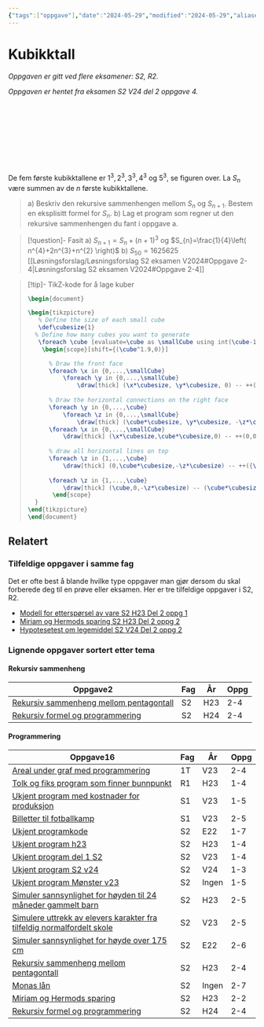 ```yaml
---
{"tags":["oppgave"],"date":"2024-05-29","modified":"2024-05-29","aliases":null,"dg-publish":true,"temaer":["rekursiv sammenheng","figurtall","programmering"],"fag":["s2","r2"],"eksamen":"v24","del":2,"oppgave":"4","title":"Kubikktall","source":null,"todo":null,"permalink":"/kubikktall/","dgPassFrontmatter":true}
---
```



# Kubikktall

<p><span><em>Oppgaven er gitt ved flere eksamener: S2, R2.</em></span></p><p><span><em>Oppgaven er hentet fra eksamen S2 V24 del 2 oppgave 4.</em></span></p>

<?xml version="1.0" encoding="UTF-8"?>
<svg xmlns="http://www.w3.org/2000/svg" xmlns:xlink="http://www.w3.org/1999/xlink" width="772.01" height="197.095" viewBox="0 0 772.01 197.095">
<defs>
<clipPath id="clip-0">
<path clip-rule="nonzero" d="M 0 167 L 30 167 L 30 197.09375 L 0 197.09375 Z M 0 167 "/>
</clipPath>
<clipPath id="clip-1">
<path clip-rule="nonzero" d="M 17 174 L 51 174 L 51 197.09375 L 17 197.09375 Z M 17 174 "/>
</clipPath>
<clipPath id="clip-2">
<path clip-rule="nonzero" d="M 77 167 L 107 167 L 107 197.09375 L 77 197.09375 Z M 77 167 "/>
</clipPath>
<clipPath id="clip-3">
<path clip-rule="nonzero" d="M 105 167 L 135 167 L 135 197.09375 L 105 197.09375 Z M 105 167 "/>
</clipPath>
<clipPath id="clip-4">
<path clip-rule="nonzero" d="M 123 174 L 157 174 L 157 197.09375 L 123 197.09375 Z M 123 174 "/>
</clipPath>
<clipPath id="clip-5">
<path clip-rule="nonzero" d="M 134 163 L 168 163 L 168 197.09375 L 134 197.09375 Z M 134 163 "/>
</clipPath>
<clipPath id="clip-6">
<path clip-rule="nonzero" d="M 200 167 L 230 167 L 230 197.09375 L 200 197.09375 Z M 200 167 "/>
</clipPath>
<clipPath id="clip-7">
<path clip-rule="nonzero" d="M 228 167 L 258 167 L 258 197.09375 L 228 197.09375 Z M 228 167 "/>
</clipPath>
<clipPath id="clip-8">
<path clip-rule="nonzero" d="M 256 167 L 287 167 L 287 197.09375 L 256 197.09375 Z M 256 167 "/>
</clipPath>
<clipPath id="clip-9">
<path clip-rule="nonzero" d="M 274 174 L 308 174 L 308 197.09375 L 274 197.09375 Z M 274 174 "/>
</clipPath>
<clipPath id="clip-10">
<path clip-rule="nonzero" d="M 285 163 L 319 163 L 319 197.09375 L 285 197.09375 Z M 285 163 "/>
</clipPath>
<clipPath id="clip-11">
<path clip-rule="nonzero" d="M 366 167 L 396 167 L 396 197.09375 L 366 197.09375 Z M 366 167 "/>
</clipPath>
<clipPath id="clip-12">
<path clip-rule="nonzero" d="M 394 167 L 424 167 L 424 197.09375 L 394 197.09375 Z M 394 167 "/>
</clipPath>
<clipPath id="clip-13">
<path clip-rule="nonzero" d="M 423 167 L 453 167 L 453 197.09375 L 423 197.09375 Z M 423 167 "/>
</clipPath>
<clipPath id="clip-14">
<path clip-rule="nonzero" d="M 451 167 L 481 167 L 481 197.09375 L 451 197.09375 Z M 451 167 "/>
</clipPath>
<clipPath id="clip-15">
<path clip-rule="nonzero" d="M 468 174 L 503 174 L 503 197.09375 L 468 197.09375 Z M 468 174 "/>
</clipPath>
<clipPath id="clip-16">
<path clip-rule="nonzero" d="M 479 163 L 514 163 L 514 197.09375 L 479 197.09375 Z M 479 163 "/>
</clipPath>
<clipPath id="clip-17">
<path clip-rule="nonzero" d="M 574 167 L 605 167 L 605 197.09375 L 574 197.09375 Z M 574 167 "/>
</clipPath>
<clipPath id="clip-18">
<path clip-rule="nonzero" d="M 603 167 L 633 167 L 633 197.09375 L 603 197.09375 Z M 603 167 "/>
</clipPath>
<clipPath id="clip-19">
<path clip-rule="nonzero" d="M 631 167 L 661 167 L 661 197.09375 L 631 197.09375 Z M 631 167 "/>
</clipPath>
<clipPath id="clip-20">
<path clip-rule="nonzero" d="M 659 167 L 690 167 L 690 197.09375 L 659 197.09375 Z M 659 167 "/>
</clipPath>
<clipPath id="clip-21">
<path clip-rule="nonzero" d="M 688 167 L 718 167 L 718 197.09375 L 688 197.09375 Z M 688 167 "/>
</clipPath>
<clipPath id="clip-22">
<path clip-rule="nonzero" d="M 705 174 L 740 174 L 740 197.09375 L 705 197.09375 Z M 705 174 "/>
</clipPath>
<clipPath id="clip-23">
<path clip-rule="nonzero" d="M 716 163 L 751 163 L 751 197.09375 L 716 197.09375 Z M 716 163 "/>
</clipPath>
<clipPath id="clip-24">
<path clip-rule="nonzero" d="M 749 130 L 772.011719 130 L 772.011719 165 L 749 165 Z M 749 130 "/>
</clipPath>
<clipPath id="clip-25">
<path clip-rule="nonzero" d="M 749 102 L 772.011719 102 L 772.011719 136 L 749 136 Z M 749 102 "/>
</clipPath>
<clipPath id="clip-26">
<path clip-rule="nonzero" d="M 749 74 L 772.011719 74 L 772.011719 108 L 749 108 Z M 749 74 "/>
</clipPath>
<clipPath id="clip-27">
<path clip-rule="nonzero" d="M 749 45 L 772.011719 45 L 772.011719 80 L 749 80 Z M 749 45 "/>
</clipPath>
<clipPath id="clip-28">
<path clip-rule="nonzero" d="M 749 17 L 772.011719 17 L 772.011719 51 L 749 51 Z M 749 17 "/>
</clipPath>
<clipPath id="clip-29">
<path clip-rule="nonzero" d="M 749 0 L 772.011719 0 L 772.011719 23 L 749 23 Z M 749 0 "/>
</clipPath>
<clipPath id="clip-30">
<path clip-rule="nonzero" d="M 629 0 L 772.011719 0 L 772.011719 1 L 629 1 Z M 629 0 "/>
</clipPath>
<clipPath id="clip-31">
<path clip-rule="nonzero" d="M 771 0 L 772.011719 0 L 772.011719 143 L 771 143 Z M 771 0 "/>
</clipPath>
</defs>
<g clip-path="url(#clip-0)">
<path fill="none" stroke-width="0.79701" stroke-linecap="butt" stroke-linejoin="miter" stroke="rgb(100%, 100%, 100%)" stroke-opacity="1" stroke-miterlimit="10" d="M 28.346437 0.0006875 L 56.694094 0.0006875 L 56.694094 28.348344 L 28.346437 28.348344 Z M 28.346437 0.0006875 " transform="matrix(1, 0, 0, -1, -27.948, 196.696)"/>
</g>
<g clip-path="url(#clip-1)">
<path fill="none" stroke-width="0.79701" stroke-linecap="butt" stroke-linejoin="miter" stroke="rgb(100%, 100%, 100%)" stroke-opacity="1" stroke-miterlimit="10" d="M 56.694094 0.0006875 L 67.608156 10.91475 " transform="matrix(1, 0, 0, -1, -27.948, 196.696)"/>
</g>
<path fill="none" stroke-width="0.79701" stroke-linecap="butt" stroke-linejoin="miter" stroke="rgb(100%, 100%, 100%)" stroke-opacity="1" stroke-miterlimit="10" d="M 56.694094 28.348344 L 67.608156 39.2585 " transform="matrix(1, 0, 0, -1, -27.948, 196.696)"/>
<path fill="none" stroke-width="0.79701" stroke-linecap="butt" stroke-linejoin="miter" stroke="rgb(100%, 100%, 100%)" stroke-opacity="1" stroke-miterlimit="10" d="M 28.346437 28.348344 L 39.2605 39.2585 " transform="matrix(1, 0, 0, -1, -27.948, 196.696)"/>
<path fill="none" stroke-width="0.79701" stroke-linecap="butt" stroke-linejoin="miter" stroke="rgb(100%, 100%, 100%)" stroke-opacity="1" stroke-miterlimit="10" d="M 39.2605 39.2585 L 67.608156 39.2585 " transform="matrix(1, 0, 0, -1, -27.948, 196.696)"/>
<path fill="none" stroke-width="0.79701" stroke-linecap="butt" stroke-linejoin="miter" stroke="rgb(100%, 100%, 100%)" stroke-opacity="1" stroke-miterlimit="10" d="M 67.608156 10.91475 L 67.608156 39.2585 " transform="matrix(1, 0, 0, -1, -27.948, 196.696)"/>
<g clip-path="url(#clip-2)">
<path fill="none" stroke-width="0.79701" stroke-linecap="butt" stroke-linejoin="miter" stroke="rgb(100%, 100%, 100%)" stroke-opacity="1" stroke-miterlimit="10" d="M 105.768312 0.0006875 L 134.115969 0.0006875 L 134.115969 28.348344 L 105.768312 28.348344 Z M 105.768312 0.0006875 " transform="matrix(1, 0, 0, -1, -27.948, 196.696)"/>
</g>
<path fill="none" stroke-width="0.79701" stroke-linecap="butt" stroke-linejoin="miter" stroke="rgb(100%, 100%, 100%)" stroke-opacity="1" stroke-miterlimit="10" d="M 105.768312 28.348344 L 134.115969 28.348344 L 134.115969 56.692094 L 105.768312 56.692094 Z M 105.768312 28.348344 " transform="matrix(1, 0, 0, -1, -27.948, 196.696)"/>
<g clip-path="url(#clip-3)">
<path fill="none" stroke-width="0.79701" stroke-linecap="butt" stroke-linejoin="miter" stroke="rgb(100%, 100%, 100%)" stroke-opacity="1" stroke-miterlimit="10" d="M 134.115969 0.0006875 L 162.463625 0.0006875 L 162.463625 28.348344 L 134.115969 28.348344 Z M 134.115969 0.0006875 " transform="matrix(1, 0, 0, -1, -27.948, 196.696)"/>
</g>
<path fill="none" stroke-width="0.79701" stroke-linecap="butt" stroke-linejoin="miter" stroke="rgb(100%, 100%, 100%)" stroke-opacity="1" stroke-miterlimit="10" d="M 134.115969 28.348344 L 162.463625 28.348344 L 162.463625 56.692094 L 134.115969 56.692094 Z M 134.115969 28.348344 " transform="matrix(1, 0, 0, -1, -27.948, 196.696)"/>
<g clip-path="url(#clip-4)">
<path fill="none" stroke-width="0.79701" stroke-linecap="butt" stroke-linejoin="miter" stroke="rgb(100%, 100%, 100%)" stroke-opacity="1" stroke-miterlimit="10" d="M 162.463625 0.0006875 L 173.377688 10.91475 " transform="matrix(1, 0, 0, -1, -27.948, 196.696)"/>
</g>
<g clip-path="url(#clip-5)">
<path fill="none" stroke-width="0.79701" stroke-linecap="butt" stroke-linejoin="miter" stroke="rgb(100%, 100%, 100%)" stroke-opacity="1" stroke-miterlimit="10" d="M 173.377688 10.91475 L 184.287844 21.824906 " transform="matrix(1, 0, 0, -1, -27.948, 196.696)"/>
</g>
<path fill="none" stroke-width="0.79701" stroke-linecap="butt" stroke-linejoin="miter" stroke="rgb(100%, 100%, 100%)" stroke-opacity="1" stroke-miterlimit="10" d="M 162.463625 28.348344 L 173.377688 39.2585 " transform="matrix(1, 0, 0, -1, -27.948, 196.696)"/>
<path fill="none" stroke-width="0.79701" stroke-linecap="butt" stroke-linejoin="miter" stroke="rgb(100%, 100%, 100%)" stroke-opacity="1" stroke-miterlimit="10" d="M 173.377688 39.2585 L 184.287844 50.172562 " transform="matrix(1, 0, 0, -1, -27.948, 196.696)"/>
<path fill="none" stroke-width="0.79701" stroke-linecap="butt" stroke-linejoin="miter" stroke="rgb(100%, 100%, 100%)" stroke-opacity="1" stroke-miterlimit="10" d="M 162.463625 56.692094 L 173.377688 67.606156 " transform="matrix(1, 0, 0, -1, -27.948, 196.696)"/>
<path fill="none" stroke-width="0.79701" stroke-linecap="butt" stroke-linejoin="miter" stroke="rgb(100%, 100%, 100%)" stroke-opacity="1" stroke-miterlimit="10" d="M 173.377688 67.606156 L 184.287844 78.520219 " transform="matrix(1, 0, 0, -1, -27.948, 196.696)"/>
<path fill="none" stroke-width="0.79701" stroke-linecap="butt" stroke-linejoin="miter" stroke="rgb(100%, 100%, 100%)" stroke-opacity="1" stroke-miterlimit="10" d="M 105.768312 56.692094 L 127.596437 78.520219 " transform="matrix(1, 0, 0, -1, -27.948, 196.696)"/>
<path fill="none" stroke-width="0.79701" stroke-linecap="butt" stroke-linejoin="miter" stroke="rgb(100%, 100%, 100%)" stroke-opacity="1" stroke-miterlimit="10" d="M 134.115969 56.692094 L 155.944094 78.520219 " transform="matrix(1, 0, 0, -1, -27.948, 196.696)"/>
<path fill="none" stroke-width="0.79701" stroke-linecap="butt" stroke-linejoin="miter" stroke="rgb(100%, 100%, 100%)" stroke-opacity="1" stroke-miterlimit="10" d="M 116.682375 67.606156 L 173.377688 67.606156 " transform="matrix(1, 0, 0, -1, -27.948, 196.696)"/>
<path fill="none" stroke-width="0.79701" stroke-linecap="butt" stroke-linejoin="miter" stroke="rgb(100%, 100%, 100%)" stroke-opacity="1" stroke-miterlimit="10" d="M 127.596437 78.520219 L 184.287844 78.520219 " transform="matrix(1, 0, 0, -1, -27.948, 196.696)"/>
<path fill="none" stroke-width="0.79701" stroke-linecap="butt" stroke-linejoin="miter" stroke="rgb(100%, 100%, 100%)" stroke-opacity="1" stroke-miterlimit="10" d="M 173.377688 10.91475 L 173.377688 67.606156 " transform="matrix(1, 0, 0, -1, -27.948, 196.696)"/>
<path fill="none" stroke-width="0.79701" stroke-linecap="butt" stroke-linejoin="miter" stroke="rgb(100%, 100%, 100%)" stroke-opacity="1" stroke-miterlimit="10" d="M 184.287844 21.824906 L 184.287844 78.520219 " transform="matrix(1, 0, 0, -1, -27.948, 196.696)"/>
<g clip-path="url(#clip-6)">
<path fill="none" stroke-width="0.79701" stroke-linecap="butt" stroke-linejoin="miter" stroke="rgb(100%, 100%, 100%)" stroke-opacity="1" stroke-miterlimit="10" d="M 228.553469 0.0006875 L 256.901125 0.0006875 L 256.901125 28.348344 L 228.553469 28.348344 Z M 228.553469 0.0006875 " transform="matrix(1, 0, 0, -1, -27.948, 196.696)"/>
</g>
<path fill="none" stroke-width="0.79701" stroke-linecap="butt" stroke-linejoin="miter" stroke="rgb(100%, 100%, 100%)" stroke-opacity="1" stroke-miterlimit="10" d="M 228.553469 28.348344 L 256.901125 28.348344 L 256.901125 56.692094 L 228.553469 56.692094 Z M 228.553469 28.348344 " transform="matrix(1, 0, 0, -1, -27.948, 196.696)"/>
<path fill="none" stroke-width="0.79701" stroke-linecap="butt" stroke-linejoin="miter" stroke="rgb(100%, 100%, 100%)" stroke-opacity="1" stroke-miterlimit="10" d="M 228.553469 56.692094 L 256.901125 56.692094 L 256.901125 85.03975 L 228.553469 85.03975 Z M 228.553469 56.692094 " transform="matrix(1, 0, 0, -1, -27.948, 196.696)"/>
<g clip-path="url(#clip-7)">
<path fill="none" stroke-width="0.79701" stroke-linecap="butt" stroke-linejoin="miter" stroke="rgb(100%, 100%, 100%)" stroke-opacity="1" stroke-miterlimit="10" d="M 256.901125 0.0006875 L 285.248781 0.0006875 L 285.248781 28.348344 L 256.901125 28.348344 Z M 256.901125 0.0006875 " transform="matrix(1, 0, 0, -1, -27.948, 196.696)"/>
</g>
<path fill="none" stroke-width="0.79701" stroke-linecap="butt" stroke-linejoin="miter" stroke="rgb(100%, 100%, 100%)" stroke-opacity="1" stroke-miterlimit="10" d="M 256.901125 28.348344 L 285.248781 28.348344 L 285.248781 56.692094 L 256.901125 56.692094 Z M 256.901125 28.348344 " transform="matrix(1, 0, 0, -1, -27.948, 196.696)"/>
<path fill="none" stroke-width="0.79701" stroke-linecap="butt" stroke-linejoin="miter" stroke="rgb(100%, 100%, 100%)" stroke-opacity="1" stroke-miterlimit="10" d="M 256.901125 56.692094 L 285.248781 56.692094 L 285.248781 85.03975 L 256.901125 85.03975 Z M 256.901125 56.692094 " transform="matrix(1, 0, 0, -1, -27.948, 196.696)"/>
<g clip-path="url(#clip-8)">
<path fill="none" stroke-width="0.79701" stroke-linecap="butt" stroke-linejoin="miter" stroke="rgb(100%, 100%, 100%)" stroke-opacity="1" stroke-miterlimit="10" d="M 285.248781 0.0006875 L 313.596437 0.0006875 L 313.596437 28.348344 L 285.248781 28.348344 Z M 285.248781 0.0006875 " transform="matrix(1, 0, 0, -1, -27.948, 196.696)"/>
</g>
<path fill="none" stroke-width="0.79701" stroke-linecap="butt" stroke-linejoin="miter" stroke="rgb(100%, 100%, 100%)" stroke-opacity="1" stroke-miterlimit="10" d="M 285.248781 28.348344 L 313.596437 28.348344 L 313.596437 56.692094 L 285.248781 56.692094 Z M 285.248781 28.348344 " transform="matrix(1, 0, 0, -1, -27.948, 196.696)"/>
<path fill="none" stroke-width="0.79701" stroke-linecap="butt" stroke-linejoin="miter" stroke="rgb(100%, 100%, 100%)" stroke-opacity="1" stroke-miterlimit="10" d="M 285.248781 56.692094 L 313.596437 56.692094 L 313.596437 85.03975 L 285.248781 85.03975 Z M 285.248781 56.692094 " transform="matrix(1, 0, 0, -1, -27.948, 196.696)"/>
<g clip-path="url(#clip-9)">
<path fill="none" stroke-width="0.79701" stroke-linecap="butt" stroke-linejoin="miter" stroke="rgb(100%, 100%, 100%)" stroke-opacity="1" stroke-miterlimit="10" d="M 313.596437 0.0006875 L 324.506594 10.91475 " transform="matrix(1, 0, 0, -1, -27.948, 196.696)"/>
</g>
<g clip-path="url(#clip-10)">
<path fill="none" stroke-width="0.79701" stroke-linecap="butt" stroke-linejoin="miter" stroke="rgb(100%, 100%, 100%)" stroke-opacity="1" stroke-miterlimit="10" d="M 324.506594 10.91475 L 335.420656 21.824906 " transform="matrix(1, 0, 0, -1, -27.948, 196.696)"/>
</g>
<path fill="none" stroke-width="0.79701" stroke-linecap="butt" stroke-linejoin="miter" stroke="rgb(100%, 100%, 100%)" stroke-opacity="1" stroke-miterlimit="10" d="M 335.420656 21.824906 L 346.334719 32.738969 " transform="matrix(1, 0, 0, -1, -27.948, 196.696)"/>
<path fill="none" stroke-width="0.79701" stroke-linecap="butt" stroke-linejoin="miter" stroke="rgb(100%, 100%, 100%)" stroke-opacity="1" stroke-miterlimit="10" d="M 313.596437 28.348344 L 324.506594 39.2585 " transform="matrix(1, 0, 0, -1, -27.948, 196.696)"/>
<path fill="none" stroke-width="0.79701" stroke-linecap="butt" stroke-linejoin="miter" stroke="rgb(100%, 100%, 100%)" stroke-opacity="1" stroke-miterlimit="10" d="M 324.506594 39.2585 L 335.420656 50.172562 " transform="matrix(1, 0, 0, -1, -27.948, 196.696)"/>
<path fill="none" stroke-width="0.79701" stroke-linecap="butt" stroke-linejoin="miter" stroke="rgb(100%, 100%, 100%)" stroke-opacity="1" stroke-miterlimit="10" d="M 335.420656 50.172562 L 346.334719 61.086625 " transform="matrix(1, 0, 0, -1, -27.948, 196.696)"/>
<path fill="none" stroke-width="0.79701" stroke-linecap="butt" stroke-linejoin="miter" stroke="rgb(100%, 100%, 100%)" stroke-opacity="1" stroke-miterlimit="10" d="M 313.596437 56.692094 L 324.506594 67.606156 " transform="matrix(1, 0, 0, -1, -27.948, 196.696)"/>
<path fill="none" stroke-width="0.79701" stroke-linecap="butt" stroke-linejoin="miter" stroke="rgb(100%, 100%, 100%)" stroke-opacity="1" stroke-miterlimit="10" d="M 324.506594 67.606156 L 335.420656 78.520219 " transform="matrix(1, 0, 0, -1, -27.948, 196.696)"/>
<path fill="none" stroke-width="0.79701" stroke-linecap="butt" stroke-linejoin="miter" stroke="rgb(100%, 100%, 100%)" stroke-opacity="1" stroke-miterlimit="10" d="M 335.420656 78.520219 L 346.334719 89.434281 " transform="matrix(1, 0, 0, -1, -27.948, 196.696)"/>
<path fill="none" stroke-width="0.79701" stroke-linecap="butt" stroke-linejoin="miter" stroke="rgb(100%, 100%, 100%)" stroke-opacity="1" stroke-miterlimit="10" d="M 313.596437 85.03975 L 324.506594 95.953812 " transform="matrix(1, 0, 0, -1, -27.948, 196.696)"/>
<path fill="none" stroke-width="0.79701" stroke-linecap="butt" stroke-linejoin="miter" stroke="rgb(100%, 100%, 100%)" stroke-opacity="1" stroke-miterlimit="10" d="M 324.506594 95.953812 L 335.420656 106.867875 " transform="matrix(1, 0, 0, -1, -27.948, 196.696)"/>
<path fill="none" stroke-width="0.79701" stroke-linecap="butt" stroke-linejoin="miter" stroke="rgb(100%, 100%, 100%)" stroke-opacity="1" stroke-miterlimit="10" d="M 335.420656 106.867875 L 346.334719 117.781937 " transform="matrix(1, 0, 0, -1, -27.948, 196.696)"/>
<path fill="none" stroke-width="0.79701" stroke-linecap="butt" stroke-linejoin="miter" stroke="rgb(100%, 100%, 100%)" stroke-opacity="1" stroke-miterlimit="10" d="M 228.553469 85.03975 L 261.295656 117.781937 " transform="matrix(1, 0, 0, -1, -27.948, 196.696)"/>
<path fill="none" stroke-width="0.79701" stroke-linecap="butt" stroke-linejoin="miter" stroke="rgb(100%, 100%, 100%)" stroke-opacity="1" stroke-miterlimit="10" d="M 256.901125 85.03975 L 289.639406 117.781937 " transform="matrix(1, 0, 0, -1, -27.948, 196.696)"/>
<path fill="none" stroke-width="0.79701" stroke-linecap="butt" stroke-linejoin="miter" stroke="rgb(100%, 100%, 100%)" stroke-opacity="1" stroke-miterlimit="10" d="M 285.248781 85.03975 L 317.987062 117.781937 " transform="matrix(1, 0, 0, -1, -27.948, 196.696)"/>
<path fill="none" stroke-width="0.79701" stroke-linecap="butt" stroke-linejoin="miter" stroke="rgb(100%, 100%, 100%)" stroke-opacity="1" stroke-miterlimit="10" d="M 239.467531 95.953812 L 324.506594 95.953812 " transform="matrix(1, 0, 0, -1, -27.948, 196.696)"/>
<path fill="none" stroke-width="0.79701" stroke-linecap="butt" stroke-linejoin="miter" stroke="rgb(100%, 100%, 100%)" stroke-opacity="1" stroke-miterlimit="10" d="M 250.381594 106.867875 L 335.420656 106.867875 " transform="matrix(1, 0, 0, -1, -27.948, 196.696)"/>
<path fill="none" stroke-width="0.79701" stroke-linecap="butt" stroke-linejoin="miter" stroke="rgb(100%, 100%, 100%)" stroke-opacity="1" stroke-miterlimit="10" d="M 261.295656 117.781937 L 346.334719 117.781937 " transform="matrix(1, 0, 0, -1, -27.948, 196.696)"/>
<path fill="none" stroke-width="0.79701" stroke-linecap="butt" stroke-linejoin="miter" stroke="rgb(100%, 100%, 100%)" stroke-opacity="1" stroke-miterlimit="10" d="M 324.506594 10.91475 L 324.506594 95.953812 " transform="matrix(1, 0, 0, -1, -27.948, 196.696)"/>
<path fill="none" stroke-width="0.79701" stroke-linecap="butt" stroke-linejoin="miter" stroke="rgb(100%, 100%, 100%)" stroke-opacity="1" stroke-miterlimit="10" d="M 335.420656 21.824906 L 335.420656 106.867875 " transform="matrix(1, 0, 0, -1, -27.948, 196.696)"/>
<path fill="none" stroke-width="0.79701" stroke-linecap="butt" stroke-linejoin="miter" stroke="rgb(100%, 100%, 100%)" stroke-opacity="1" stroke-miterlimit="10" d="M 346.334719 32.738969 L 346.334719 117.781937 " transform="matrix(1, 0, 0, -1, -27.948, 196.696)"/>
<g clip-path="url(#clip-11)">
<path fill="none" stroke-width="0.79701" stroke-linecap="butt" stroke-linejoin="miter" stroke="rgb(100%, 100%, 100%)" stroke-opacity="1" stroke-miterlimit="10" d="M 394.819094 0.0006875 L 423.16675 0.0006875 L 423.16675 28.348344 L 394.819094 28.348344 Z M 394.819094 0.0006875 " transform="matrix(1, 0, 0, -1, -27.948, 196.696)"/>
</g>
<path fill="none" stroke-width="0.79701" stroke-linecap="butt" stroke-linejoin="miter" stroke="rgb(100%, 100%, 100%)" stroke-opacity="1" stroke-miterlimit="10" d="M 394.819094 28.348344 L 423.16675 28.348344 L 423.16675 56.692094 L 394.819094 56.692094 Z M 394.819094 28.348344 " transform="matrix(1, 0, 0, -1, -27.948, 196.696)"/>
<path fill="none" stroke-width="0.79701" stroke-linecap="butt" stroke-linejoin="miter" stroke="rgb(100%, 100%, 100%)" stroke-opacity="1" stroke-miterlimit="10" d="M 394.819094 56.692094 L 423.16675 56.692094 L 423.16675 85.03975 L 394.819094 85.03975 Z M 394.819094 56.692094 " transform="matrix(1, 0, 0, -1, -27.948, 196.696)"/>
<path fill="none" stroke-width="0.79701" stroke-linecap="butt" stroke-linejoin="miter" stroke="rgb(100%, 100%, 100%)" stroke-opacity="1" stroke-miterlimit="10" d="M 394.819094 85.03975 L 423.16675 85.03975 L 423.16675 113.387406 L 394.819094 113.387406 Z M 394.819094 85.03975 " transform="matrix(1, 0, 0, -1, -27.948, 196.696)"/>
<g clip-path="url(#clip-12)">
<path fill="none" stroke-width="0.79701" stroke-linecap="butt" stroke-linejoin="miter" stroke="rgb(100%, 100%, 100%)" stroke-opacity="1" stroke-miterlimit="10" d="M 423.16675 0.0006875 L 451.514406 0.0006875 L 451.514406 28.348344 L 423.16675 28.348344 Z M 423.16675 0.0006875 " transform="matrix(1, 0, 0, -1, -27.948, 196.696)"/>
</g>
<path fill="none" stroke-width="0.79701" stroke-linecap="butt" stroke-linejoin="miter" stroke="rgb(100%, 100%, 100%)" stroke-opacity="1" stroke-miterlimit="10" d="M 423.16675 28.348344 L 451.514406 28.348344 L 451.514406 56.692094 L 423.16675 56.692094 Z M 423.16675 28.348344 " transform="matrix(1, 0, 0, -1, -27.948, 196.696)"/>
<path fill="none" stroke-width="0.79701" stroke-linecap="butt" stroke-linejoin="miter" stroke="rgb(100%, 100%, 100%)" stroke-opacity="1" stroke-miterlimit="10" d="M 423.16675 56.692094 L 451.514406 56.692094 L 451.514406 85.03975 L 423.16675 85.03975 Z M 423.16675 56.692094 " transform="matrix(1, 0, 0, -1, -27.948, 196.696)"/>
<path fill="none" stroke-width="0.79701" stroke-linecap="butt" stroke-linejoin="miter" stroke="rgb(100%, 100%, 100%)" stroke-opacity="1" stroke-miterlimit="10" d="M 423.16675 85.03975 L 451.514406 85.03975 L 451.514406 113.387406 L 423.16675 113.387406 Z M 423.16675 85.03975 " transform="matrix(1, 0, 0, -1, -27.948, 196.696)"/>
<g clip-path="url(#clip-13)">
<path fill="none" stroke-width="0.79701" stroke-linecap="butt" stroke-linejoin="miter" stroke="rgb(100%, 100%, 100%)" stroke-opacity="1" stroke-miterlimit="10" d="M 451.514406 0.0006875 L 479.858156 0.0006875 L 479.858156 28.348344 L 451.514406 28.348344 Z M 451.514406 0.0006875 " transform="matrix(1, 0, 0, -1, -27.948, 196.696)"/>
</g>
<path fill="none" stroke-width="0.79701" stroke-linecap="butt" stroke-linejoin="miter" stroke="rgb(100%, 100%, 100%)" stroke-opacity="1" stroke-miterlimit="10" d="M 451.514406 28.348344 L 479.858156 28.348344 L 479.858156 56.692094 L 451.514406 56.692094 Z M 451.514406 28.348344 " transform="matrix(1, 0, 0, -1, -27.948, 196.696)"/>
<path fill="none" stroke-width="0.79701" stroke-linecap="butt" stroke-linejoin="miter" stroke="rgb(100%, 100%, 100%)" stroke-opacity="1" stroke-miterlimit="10" d="M 451.514406 56.692094 L 479.858156 56.692094 L 479.858156 85.03975 L 451.514406 85.03975 Z M 451.514406 56.692094 " transform="matrix(1, 0, 0, -1, -27.948, 196.696)"/>
<path fill="none" stroke-width="0.79701" stroke-linecap="butt" stroke-linejoin="miter" stroke="rgb(100%, 100%, 100%)" stroke-opacity="1" stroke-miterlimit="10" d="M 451.514406 85.03975 L 479.858156 85.03975 L 479.858156 113.387406 L 451.514406 113.387406 Z M 451.514406 85.03975 " transform="matrix(1, 0, 0, -1, -27.948, 196.696)"/>
<g clip-path="url(#clip-14)">
<path fill="none" stroke-width="0.79701" stroke-linecap="butt" stroke-linejoin="miter" stroke="rgb(100%, 100%, 100%)" stroke-opacity="1" stroke-miterlimit="10" d="M 479.858156 0.0006875 L 508.205812 0.0006875 L 508.205812 28.348344 L 479.858156 28.348344 Z M 479.858156 0.0006875 " transform="matrix(1, 0, 0, -1, -27.948, 196.696)"/>
</g>
<path fill="none" stroke-width="0.79701" stroke-linecap="butt" stroke-linejoin="miter" stroke="rgb(100%, 100%, 100%)" stroke-opacity="1" stroke-miterlimit="10" d="M 479.858156 28.348344 L 508.205812 28.348344 L 508.205812 56.692094 L 479.858156 56.692094 Z M 479.858156 28.348344 " transform="matrix(1, 0, 0, -1, -27.948, 196.696)"/>
<path fill="none" stroke-width="0.79701" stroke-linecap="butt" stroke-linejoin="miter" stroke="rgb(100%, 100%, 100%)" stroke-opacity="1" stroke-miterlimit="10" d="M 479.858156 56.692094 L 508.205812 56.692094 L 508.205812 85.03975 L 479.858156 85.03975 Z M 479.858156 56.692094 " transform="matrix(1, 0, 0, -1, -27.948, 196.696)"/>
<path fill="none" stroke-width="0.79701" stroke-linecap="butt" stroke-linejoin="miter" stroke="rgb(100%, 100%, 100%)" stroke-opacity="1" stroke-miterlimit="10" d="M 479.858156 85.03975 L 508.205812 85.03975 L 508.205812 113.387406 L 479.858156 113.387406 Z M 479.858156 85.03975 " transform="matrix(1, 0, 0, -1, -27.948, 196.696)"/>
<g clip-path="url(#clip-15)">
<path fill="none" stroke-width="0.79701" stroke-linecap="butt" stroke-linejoin="miter" stroke="rgb(100%, 100%, 100%)" stroke-opacity="1" stroke-miterlimit="10" d="M 508.205812 0.0006875 L 519.119875 10.91475 " transform="matrix(1, 0, 0, -1, -27.948, 196.696)"/>
</g>
<g clip-path="url(#clip-16)">
<path fill="none" stroke-width="0.79701" stroke-linecap="butt" stroke-linejoin="miter" stroke="rgb(100%, 100%, 100%)" stroke-opacity="1" stroke-miterlimit="10" d="M 519.119875 10.91475 L 530.033937 21.824906 " transform="matrix(1, 0, 0, -1, -27.948, 196.696)"/>
</g>
<path fill="none" stroke-width="0.79701" stroke-linecap="butt" stroke-linejoin="miter" stroke="rgb(100%, 100%, 100%)" stroke-opacity="1" stroke-miterlimit="10" d="M 530.033937 21.824906 L 540.948 32.738969 " transform="matrix(1, 0, 0, -1, -27.948, 196.696)"/>
<path fill="none" stroke-width="0.79701" stroke-linecap="butt" stroke-linejoin="miter" stroke="rgb(100%, 100%, 100%)" stroke-opacity="1" stroke-miterlimit="10" d="M 540.948 32.738969 L 551.858156 43.653031 " transform="matrix(1, 0, 0, -1, -27.948, 196.696)"/>
<path fill="none" stroke-width="0.79701" stroke-linecap="butt" stroke-linejoin="miter" stroke="rgb(100%, 100%, 100%)" stroke-opacity="1" stroke-miterlimit="10" d="M 508.205812 28.348344 L 519.119875 39.2585 " transform="matrix(1, 0, 0, -1, -27.948, 196.696)"/>
<path fill="none" stroke-width="0.79701" stroke-linecap="butt" stroke-linejoin="miter" stroke="rgb(100%, 100%, 100%)" stroke-opacity="1" stroke-miterlimit="10" d="M 519.119875 39.2585 L 530.033937 50.172562 " transform="matrix(1, 0, 0, -1, -27.948, 196.696)"/>
<path fill="none" stroke-width="0.79701" stroke-linecap="butt" stroke-linejoin="miter" stroke="rgb(100%, 100%, 100%)" stroke-opacity="1" stroke-miterlimit="10" d="M 530.033937 50.172562 L 540.948 61.086625 " transform="matrix(1, 0, 0, -1, -27.948, 196.696)"/>
<path fill="none" stroke-width="0.79701" stroke-linecap="butt" stroke-linejoin="miter" stroke="rgb(100%, 100%, 100%)" stroke-opacity="1" stroke-miterlimit="10" d="M 540.948 61.086625 L 551.858156 72.000687 " transform="matrix(1, 0, 0, -1, -27.948, 196.696)"/>
<path fill="none" stroke-width="0.79701" stroke-linecap="butt" stroke-linejoin="miter" stroke="rgb(100%, 100%, 100%)" stroke-opacity="1" stroke-miterlimit="10" d="M 508.205812 56.692094 L 519.119875 67.606156 " transform="matrix(1, 0, 0, -1, -27.948, 196.696)"/>
<path fill="none" stroke-width="0.79701" stroke-linecap="butt" stroke-linejoin="miter" stroke="rgb(100%, 100%, 100%)" stroke-opacity="1" stroke-miterlimit="10" d="M 519.119875 67.606156 L 530.033937 78.520219 " transform="matrix(1, 0, 0, -1, -27.948, 196.696)"/>
<path fill="none" stroke-width="0.79701" stroke-linecap="butt" stroke-linejoin="miter" stroke="rgb(100%, 100%, 100%)" stroke-opacity="1" stroke-miterlimit="10" d="M 530.033937 78.520219 L 540.948 89.434281 " transform="matrix(1, 0, 0, -1, -27.948, 196.696)"/>
<path fill="none" stroke-width="0.79701" stroke-linecap="butt" stroke-linejoin="miter" stroke="rgb(100%, 100%, 100%)" stroke-opacity="1" stroke-miterlimit="10" d="M 540.948 89.434281 L 551.858156 100.348344 " transform="matrix(1, 0, 0, -1, -27.948, 196.696)"/>
<path fill="none" stroke-width="0.79701" stroke-linecap="butt" stroke-linejoin="miter" stroke="rgb(100%, 100%, 100%)" stroke-opacity="1" stroke-miterlimit="10" d="M 508.205812 85.03975 L 519.119875 95.953812 " transform="matrix(1, 0, 0, -1, -27.948, 196.696)"/>
<path fill="none" stroke-width="0.79701" stroke-linecap="butt" stroke-linejoin="miter" stroke="rgb(100%, 100%, 100%)" stroke-opacity="1" stroke-miterlimit="10" d="M 519.119875 95.953812 L 530.033937 106.867875 " transform="matrix(1, 0, 0, -1, -27.948, 196.696)"/>
<path fill="none" stroke-width="0.79701" stroke-linecap="butt" stroke-linejoin="miter" stroke="rgb(100%, 100%, 100%)" stroke-opacity="1" stroke-miterlimit="10" d="M 530.033937 106.867875 L 540.948 117.781937 " transform="matrix(1, 0, 0, -1, -27.948, 196.696)"/>
<path fill="none" stroke-width="0.79701" stroke-linecap="butt" stroke-linejoin="miter" stroke="rgb(100%, 100%, 100%)" stroke-opacity="1" stroke-miterlimit="10" d="M 540.948 117.781937 L 551.858156 128.692094 " transform="matrix(1, 0, 0, -1, -27.948, 196.696)"/>
<path fill="none" stroke-width="0.79701" stroke-linecap="butt" stroke-linejoin="miter" stroke="rgb(100%, 100%, 100%)" stroke-opacity="1" stroke-miterlimit="10" d="M 508.205812 113.387406 L 519.119875 124.301469 " transform="matrix(1, 0, 0, -1, -27.948, 196.696)"/>
<path fill="none" stroke-width="0.79701" stroke-linecap="butt" stroke-linejoin="miter" stroke="rgb(100%, 100%, 100%)" stroke-opacity="1" stroke-miterlimit="10" d="M 519.119875 124.301469 L 530.033937 135.215531 " transform="matrix(1, 0, 0, -1, -27.948, 196.696)"/>
<path fill="none" stroke-width="0.79701" stroke-linecap="butt" stroke-linejoin="miter" stroke="rgb(100%, 100%, 100%)" stroke-opacity="1" stroke-miterlimit="10" d="M 530.033937 135.215531 L 540.948 146.125687 " transform="matrix(1, 0, 0, -1, -27.948, 196.696)"/>
<path fill="none" stroke-width="0.79701" stroke-linecap="butt" stroke-linejoin="miter" stroke="rgb(100%, 100%, 100%)" stroke-opacity="1" stroke-miterlimit="10" d="M 540.948 146.125687 L 551.858156 157.03975 " transform="matrix(1, 0, 0, -1, -27.948, 196.696)"/>
<path fill="none" stroke-width="0.79701" stroke-linecap="butt" stroke-linejoin="miter" stroke="rgb(100%, 100%, 100%)" stroke-opacity="1" stroke-miterlimit="10" d="M 394.819094 113.387406 L 438.471437 157.03975 " transform="matrix(1, 0, 0, -1, -27.948, 196.696)"/>
<path fill="none" stroke-width="0.79701" stroke-linecap="butt" stroke-linejoin="miter" stroke="rgb(100%, 100%, 100%)" stroke-opacity="1" stroke-miterlimit="10" d="M 423.16675 113.387406 L 466.819094 157.03975 " transform="matrix(1, 0, 0, -1, -27.948, 196.696)"/>
<path fill="none" stroke-width="0.79701" stroke-linecap="butt" stroke-linejoin="miter" stroke="rgb(100%, 100%, 100%)" stroke-opacity="1" stroke-miterlimit="10" d="M 451.514406 113.387406 L 495.16675 157.03975 " transform="matrix(1, 0, 0, -1, -27.948, 196.696)"/>
<path fill="none" stroke-width="0.79701" stroke-linecap="butt" stroke-linejoin="miter" stroke="rgb(100%, 100%, 100%)" stroke-opacity="1" stroke-miterlimit="10" d="M 479.858156 113.387406 L 523.514406 157.03975 " transform="matrix(1, 0, 0, -1, -27.948, 196.696)"/>
<path fill="none" stroke-width="0.79701" stroke-linecap="butt" stroke-linejoin="miter" stroke="rgb(100%, 100%, 100%)" stroke-opacity="1" stroke-miterlimit="10" d="M 405.733156 124.301469 L 519.119875 124.301469 " transform="matrix(1, 0, 0, -1, -27.948, 196.696)"/>
<path fill="none" stroke-width="0.79701" stroke-linecap="butt" stroke-linejoin="miter" stroke="rgb(100%, 100%, 100%)" stroke-opacity="1" stroke-miterlimit="10" d="M 416.647219 135.215531 L 530.033937 135.215531 " transform="matrix(1, 0, 0, -1, -27.948, 196.696)"/>
<path fill="none" stroke-width="0.79701" stroke-linecap="butt" stroke-linejoin="miter" stroke="rgb(100%, 100%, 100%)" stroke-opacity="1" stroke-miterlimit="10" d="M 427.561281 146.125687 L 540.948 146.125687 " transform="matrix(1, 0, 0, -1, -27.948, 196.696)"/>
<path fill="none" stroke-width="0.79701" stroke-linecap="butt" stroke-linejoin="miter" stroke="rgb(100%, 100%, 100%)" stroke-opacity="1" stroke-miterlimit="10" d="M 438.471437 157.03975 L 551.858156 157.03975 " transform="matrix(1, 0, 0, -1, -27.948, 196.696)"/>
<path fill="none" stroke-width="0.79701" stroke-linecap="butt" stroke-linejoin="miter" stroke="rgb(100%, 100%, 100%)" stroke-opacity="1" stroke-miterlimit="10" d="M 519.119875 10.91475 L 519.119875 124.301469 " transform="matrix(1, 0, 0, -1, -27.948, 196.696)"/>
<path fill="none" stroke-width="0.79701" stroke-linecap="butt" stroke-linejoin="miter" stroke="rgb(100%, 100%, 100%)" stroke-opacity="1" stroke-miterlimit="10" d="M 530.033937 21.824906 L 530.033937 135.215531 " transform="matrix(1, 0, 0, -1, -27.948, 196.696)"/>
<path fill="none" stroke-width="0.79701" stroke-linecap="butt" stroke-linejoin="miter" stroke="rgb(100%, 100%, 100%)" stroke-opacity="1" stroke-miterlimit="10" d="M 540.948 32.738969 L 540.948 146.125687 " transform="matrix(1, 0, 0, -1, -27.948, 196.696)"/>
<path fill="none" stroke-width="0.79701" stroke-linecap="butt" stroke-linejoin="miter" stroke="rgb(100%, 100%, 100%)" stroke-opacity="1" stroke-miterlimit="10" d="M 551.858156 43.653031 L 551.858156 157.03975 " transform="matrix(1, 0, 0, -1, -27.948, 196.696)"/>
<g clip-path="url(#clip-17)">
<path fill="none" stroke-width="0.79701" stroke-linecap="butt" stroke-linejoin="miter" stroke="rgb(100%, 100%, 100%)" stroke-opacity="1" stroke-miterlimit="10" d="M 603.268312 0.0006875 L 631.615969 0.0006875 L 631.615969 28.348344 L 603.268312 28.348344 Z M 603.268312 0.0006875 " transform="matrix(1, 0, 0, -1, -27.948, 196.696)"/>
</g>
<path fill="none" stroke-width="0.79701" stroke-linecap="butt" stroke-linejoin="miter" stroke="rgb(100%, 100%, 100%)" stroke-opacity="1" stroke-miterlimit="10" d="M 603.268312 28.348344 L 631.615969 28.348344 L 631.615969 56.692094 L 603.268312 56.692094 Z M 603.268312 28.348344 " transform="matrix(1, 0, 0, -1, -27.948, 196.696)"/>
<path fill="none" stroke-width="0.79701" stroke-linecap="butt" stroke-linejoin="miter" stroke="rgb(100%, 100%, 100%)" stroke-opacity="1" stroke-miterlimit="10" d="M 603.268312 56.692094 L 631.615969 56.692094 L 631.615969 85.03975 L 603.268312 85.03975 Z M 603.268312 56.692094 " transform="matrix(1, 0, 0, -1, -27.948, 196.696)"/>
<path fill="none" stroke-width="0.79701" stroke-linecap="butt" stroke-linejoin="miter" stroke="rgb(100%, 100%, 100%)" stroke-opacity="1" stroke-miterlimit="10" d="M 603.268312 85.03975 L 631.615969 85.03975 L 631.615969 113.387406 L 603.268312 113.387406 Z M 603.268312 85.03975 " transform="matrix(1, 0, 0, -1, -27.948, 196.696)"/>
<path fill="none" stroke-width="0.79701" stroke-linecap="butt" stroke-linejoin="miter" stroke="rgb(100%, 100%, 100%)" stroke-opacity="1" stroke-miterlimit="10" d="M 603.268312 113.387406 L 631.615969 113.387406 L 631.615969 141.735062 L 603.268312 141.735062 Z M 603.268312 113.387406 " transform="matrix(1, 0, 0, -1, -27.948, 196.696)"/>
<g clip-path="url(#clip-18)">
<path fill="none" stroke-width="0.79701" stroke-linecap="butt" stroke-linejoin="miter" stroke="rgb(100%, 100%, 100%)" stroke-opacity="1" stroke-miterlimit="10" d="M 631.615969 0.0006875 L 659.963625 0.0006875 L 659.963625 28.348344 L 631.615969 28.348344 Z M 631.615969 0.0006875 " transform="matrix(1, 0, 0, -1, -27.948, 196.696)"/>
</g>
<path fill="none" stroke-width="0.79701" stroke-linecap="butt" stroke-linejoin="miter" stroke="rgb(100%, 100%, 100%)" stroke-opacity="1" stroke-miterlimit="10" d="M 631.615969 28.348344 L 659.963625 28.348344 L 659.963625 56.692094 L 631.615969 56.692094 Z M 631.615969 28.348344 " transform="matrix(1, 0, 0, -1, -27.948, 196.696)"/>
<path fill="none" stroke-width="0.79701" stroke-linecap="butt" stroke-linejoin="miter" stroke="rgb(100%, 100%, 100%)" stroke-opacity="1" stroke-miterlimit="10" d="M 631.615969 56.692094 L 659.963625 56.692094 L 659.963625 85.03975 L 631.615969 85.03975 Z M 631.615969 56.692094 " transform="matrix(1, 0, 0, -1, -27.948, 196.696)"/>
<path fill="none" stroke-width="0.79701" stroke-linecap="butt" stroke-linejoin="miter" stroke="rgb(100%, 100%, 100%)" stroke-opacity="1" stroke-miterlimit="10" d="M 631.615969 85.03975 L 659.963625 85.03975 L 659.963625 113.387406 L 631.615969 113.387406 Z M 631.615969 85.03975 " transform="matrix(1, 0, 0, -1, -27.948, 196.696)"/>
<path fill="none" stroke-width="0.79701" stroke-linecap="butt" stroke-linejoin="miter" stroke="rgb(100%, 100%, 100%)" stroke-opacity="1" stroke-miterlimit="10" d="M 631.615969 113.387406 L 659.963625 113.387406 L 659.963625 141.735062 L 631.615969 141.735062 Z M 631.615969 113.387406 " transform="matrix(1, 0, 0, -1, -27.948, 196.696)"/>
<g clip-path="url(#clip-19)">
<path fill="none" stroke-width="0.79701" stroke-linecap="butt" stroke-linejoin="miter" stroke="rgb(100%, 100%, 100%)" stroke-opacity="1" stroke-miterlimit="10" d="M 659.963625 0.0006875 L 688.311281 0.0006875 L 688.311281 28.348344 L 659.963625 28.348344 Z M 659.963625 0.0006875 " transform="matrix(1, 0, 0, -1, -27.948, 196.696)"/>
</g>
<path fill="none" stroke-width="0.79701" stroke-linecap="butt" stroke-linejoin="miter" stroke="rgb(100%, 100%, 100%)" stroke-opacity="1" stroke-miterlimit="10" d="M 659.963625 28.348344 L 688.311281 28.348344 L 688.311281 56.692094 L 659.963625 56.692094 Z M 659.963625 28.348344 " transform="matrix(1, 0, 0, -1, -27.948, 196.696)"/>
<path fill="none" stroke-width="0.79701" stroke-linecap="butt" stroke-linejoin="miter" stroke="rgb(100%, 100%, 100%)" stroke-opacity="1" stroke-miterlimit="10" d="M 659.963625 56.692094 L 688.311281 56.692094 L 688.311281 85.03975 L 659.963625 85.03975 Z M 659.963625 56.692094 " transform="matrix(1, 0, 0, -1, -27.948, 196.696)"/>
<path fill="none" stroke-width="0.79701" stroke-linecap="butt" stroke-linejoin="miter" stroke="rgb(100%, 100%, 100%)" stroke-opacity="1" stroke-miterlimit="10" d="M 659.963625 85.03975 L 688.311281 85.03975 L 688.311281 113.387406 L 659.963625 113.387406 Z M 659.963625 85.03975 " transform="matrix(1, 0, 0, -1, -27.948, 196.696)"/>
<path fill="none" stroke-width="0.79701" stroke-linecap="butt" stroke-linejoin="miter" stroke="rgb(100%, 100%, 100%)" stroke-opacity="1" stroke-miterlimit="10" d="M 659.963625 113.387406 L 688.311281 113.387406 L 688.311281 141.735062 L 659.963625 141.735062 Z M 659.963625 113.387406 " transform="matrix(1, 0, 0, -1, -27.948, 196.696)"/>
<g clip-path="url(#clip-20)">
<path fill="none" stroke-width="0.79701" stroke-linecap="butt" stroke-linejoin="miter" stroke="rgb(100%, 100%, 100%)" stroke-opacity="1" stroke-miterlimit="10" d="M 688.311281 0.0006875 L 716.655031 0.0006875 L 716.655031 28.348344 L 688.311281 28.348344 Z M 688.311281 0.0006875 " transform="matrix(1, 0, 0, -1, -27.948, 196.696)"/>
</g>
<path fill="none" stroke-width="0.79701" stroke-linecap="butt" stroke-linejoin="miter" stroke="rgb(100%, 100%, 100%)" stroke-opacity="1" stroke-miterlimit="10" d="M 688.311281 28.348344 L 716.655031 28.348344 L 716.655031 56.692094 L 688.311281 56.692094 Z M 688.311281 28.348344 " transform="matrix(1, 0, 0, -1, -27.948, 196.696)"/>
<path fill="none" stroke-width="0.79701" stroke-linecap="butt" stroke-linejoin="miter" stroke="rgb(100%, 100%, 100%)" stroke-opacity="1" stroke-miterlimit="10" d="M 688.311281 56.692094 L 716.655031 56.692094 L 716.655031 85.03975 L 688.311281 85.03975 Z M 688.311281 56.692094 " transform="matrix(1, 0, 0, -1, -27.948, 196.696)"/>
<path fill="none" stroke-width="0.79701" stroke-linecap="butt" stroke-linejoin="miter" stroke="rgb(100%, 100%, 100%)" stroke-opacity="1" stroke-miterlimit="10" d="M 688.311281 85.03975 L 716.655031 85.03975 L 716.655031 113.387406 L 688.311281 113.387406 Z M 688.311281 85.03975 " transform="matrix(1, 0, 0, -1, -27.948, 196.696)"/>
<path fill="none" stroke-width="0.79701" stroke-linecap="butt" stroke-linejoin="miter" stroke="rgb(100%, 100%, 100%)" stroke-opacity="1" stroke-miterlimit="10" d="M 688.311281 113.387406 L 716.655031 113.387406 L 716.655031 141.735062 L 688.311281 141.735062 Z M 688.311281 113.387406 " transform="matrix(1, 0, 0, -1, -27.948, 196.696)"/>
<g clip-path="url(#clip-21)">
<path fill="none" stroke-width="0.79701" stroke-linecap="butt" stroke-linejoin="miter" stroke="rgb(100%, 100%, 100%)" stroke-opacity="1" stroke-miterlimit="10" d="M 716.655031 0.0006875 L 745.002687 0.0006875 L 745.002687 28.348344 L 716.655031 28.348344 Z M 716.655031 0.0006875 " transform="matrix(1, 0, 0, -1, -27.948, 196.696)"/>
</g>
<path fill="none" stroke-width="0.79701" stroke-linecap="butt" stroke-linejoin="miter" stroke="rgb(100%, 100%, 100%)" stroke-opacity="1" stroke-miterlimit="10" d="M 716.655031 28.348344 L 745.002687 28.348344 L 745.002687 56.692094 L 716.655031 56.692094 Z M 716.655031 28.348344 " transform="matrix(1, 0, 0, -1, -27.948, 196.696)"/>
<path fill="none" stroke-width="0.79701" stroke-linecap="butt" stroke-linejoin="miter" stroke="rgb(100%, 100%, 100%)" stroke-opacity="1" stroke-miterlimit="10" d="M 716.655031 56.692094 L 745.002687 56.692094 L 745.002687 85.03975 L 716.655031 85.03975 Z M 716.655031 56.692094 " transform="matrix(1, 0, 0, -1, -27.948, 196.696)"/>
<path fill="none" stroke-width="0.79701" stroke-linecap="butt" stroke-linejoin="miter" stroke="rgb(100%, 100%, 100%)" stroke-opacity="1" stroke-miterlimit="10" d="M 716.655031 85.03975 L 745.002687 85.03975 L 745.002687 113.387406 L 716.655031 113.387406 Z M 716.655031 85.03975 " transform="matrix(1, 0, 0, -1, -27.948, 196.696)"/>
<path fill="none" stroke-width="0.79701" stroke-linecap="butt" stroke-linejoin="miter" stroke="rgb(100%, 100%, 100%)" stroke-opacity="1" stroke-miterlimit="10" d="M 716.655031 113.387406 L 745.002687 113.387406 L 745.002687 141.735062 L 716.655031 141.735062 Z M 716.655031 113.387406 " transform="matrix(1, 0, 0, -1, -27.948, 196.696)"/>
<g clip-path="url(#clip-22)">
<path fill="none" stroke-width="0.79701" stroke-linecap="butt" stroke-linejoin="miter" stroke="rgb(100%, 100%, 100%)" stroke-opacity="1" stroke-miterlimit="10" d="M 745.002687 0.0006875 L 755.91675 10.91475 " transform="matrix(1, 0, 0, -1, -27.948, 196.696)"/>
</g>
<g clip-path="url(#clip-23)">
<path fill="none" stroke-width="0.79701" stroke-linecap="butt" stroke-linejoin="miter" stroke="rgb(100%, 100%, 100%)" stroke-opacity="1" stroke-miterlimit="10" d="M 755.91675 10.91475 L 766.830812 21.824906 " transform="matrix(1, 0, 0, -1, -27.948, 196.696)"/>
</g>
<path fill="none" stroke-width="0.79701" stroke-linecap="butt" stroke-linejoin="miter" stroke="rgb(100%, 100%, 100%)" stroke-opacity="1" stroke-miterlimit="10" d="M 766.830812 21.824906 L 777.744875 32.738969 " transform="matrix(1, 0, 0, -1, -27.948, 196.696)"/>
<path fill="none" stroke-width="0.79701" stroke-linecap="butt" stroke-linejoin="miter" stroke="rgb(100%, 100%, 100%)" stroke-opacity="1" stroke-miterlimit="10" d="M 777.744875 32.738969 L 788.655031 43.653031 " transform="matrix(1, 0, 0, -1, -27.948, 196.696)"/>
<g clip-path="url(#clip-24)">
<path fill="none" stroke-width="0.79701" stroke-linecap="butt" stroke-linejoin="miter" stroke="rgb(100%, 100%, 100%)" stroke-opacity="1" stroke-miterlimit="10" d="M 788.655031 43.653031 L 799.569094 54.567094 " transform="matrix(1, 0, 0, -1, -27.948, 196.696)"/>
</g>
<path fill="none" stroke-width="0.79701" stroke-linecap="butt" stroke-linejoin="miter" stroke="rgb(100%, 100%, 100%)" stroke-opacity="1" stroke-miterlimit="10" d="M 745.002687 28.348344 L 755.91675 39.2585 " transform="matrix(1, 0, 0, -1, -27.948, 196.696)"/>
<path fill="none" stroke-width="0.79701" stroke-linecap="butt" stroke-linejoin="miter" stroke="rgb(100%, 100%, 100%)" stroke-opacity="1" stroke-miterlimit="10" d="M 755.91675 39.2585 L 766.830812 50.172562 " transform="matrix(1, 0, 0, -1, -27.948, 196.696)"/>
<path fill="none" stroke-width="0.79701" stroke-linecap="butt" stroke-linejoin="miter" stroke="rgb(100%, 100%, 100%)" stroke-opacity="1" stroke-miterlimit="10" d="M 766.830812 50.172562 L 777.744875 61.086625 " transform="matrix(1, 0, 0, -1, -27.948, 196.696)"/>
<path fill="none" stroke-width="0.79701" stroke-linecap="butt" stroke-linejoin="miter" stroke="rgb(100%, 100%, 100%)" stroke-opacity="1" stroke-miterlimit="10" d="M 777.744875 61.086625 L 788.655031 72.000687 " transform="matrix(1, 0, 0, -1, -27.948, 196.696)"/>
<g clip-path="url(#clip-25)">
<path fill="none" stroke-width="0.79701" stroke-linecap="butt" stroke-linejoin="miter" stroke="rgb(100%, 100%, 100%)" stroke-opacity="1" stroke-miterlimit="10" d="M 788.655031 72.000687 L 799.569094 82.91475 " transform="matrix(1, 0, 0, -1, -27.948, 196.696)"/>
</g>
<path fill="none" stroke-width="0.79701" stroke-linecap="butt" stroke-linejoin="miter" stroke="rgb(100%, 100%, 100%)" stroke-opacity="1" stroke-miterlimit="10" d="M 745.002687 56.692094 L 755.91675 67.606156 " transform="matrix(1, 0, 0, -1, -27.948, 196.696)"/>
<path fill="none" stroke-width="0.79701" stroke-linecap="butt" stroke-linejoin="miter" stroke="rgb(100%, 100%, 100%)" stroke-opacity="1" stroke-miterlimit="10" d="M 755.91675 67.606156 L 766.830812 78.520219 " transform="matrix(1, 0, 0, -1, -27.948, 196.696)"/>
<path fill="none" stroke-width="0.79701" stroke-linecap="butt" stroke-linejoin="miter" stroke="rgb(100%, 100%, 100%)" stroke-opacity="1" stroke-miterlimit="10" d="M 766.830812 78.520219 L 777.744875 89.434281 " transform="matrix(1, 0, 0, -1, -27.948, 196.696)"/>
<path fill="none" stroke-width="0.79701" stroke-linecap="butt" stroke-linejoin="miter" stroke="rgb(100%, 100%, 100%)" stroke-opacity="1" stroke-miterlimit="10" d="M 777.744875 89.434281 L 788.655031 100.348344 " transform="matrix(1, 0, 0, -1, -27.948, 196.696)"/>
<g clip-path="url(#clip-26)">
<path fill="none" stroke-width="0.79701" stroke-linecap="butt" stroke-linejoin="miter" stroke="rgb(100%, 100%, 100%)" stroke-opacity="1" stroke-miterlimit="10" d="M 788.655031 100.348344 L 799.569094 111.2585 " transform="matrix(1, 0, 0, -1, -27.948, 196.696)"/>
</g>
<path fill="none" stroke-width="0.79701" stroke-linecap="butt" stroke-linejoin="miter" stroke="rgb(100%, 100%, 100%)" stroke-opacity="1" stroke-miterlimit="10" d="M 745.002687 85.03975 L 755.91675 95.953812 " transform="matrix(1, 0, 0, -1, -27.948, 196.696)"/>
<path fill="none" stroke-width="0.79701" stroke-linecap="butt" stroke-linejoin="miter" stroke="rgb(100%, 100%, 100%)" stroke-opacity="1" stroke-miterlimit="10" d="M 755.91675 95.953812 L 766.830812 106.867875 " transform="matrix(1, 0, 0, -1, -27.948, 196.696)"/>
<path fill="none" stroke-width="0.79701" stroke-linecap="butt" stroke-linejoin="miter" stroke="rgb(100%, 100%, 100%)" stroke-opacity="1" stroke-miterlimit="10" d="M 766.830812 106.867875 L 777.744875 117.781937 " transform="matrix(1, 0, 0, -1, -27.948, 196.696)"/>
<path fill="none" stroke-width="0.79701" stroke-linecap="butt" stroke-linejoin="miter" stroke="rgb(100%, 100%, 100%)" stroke-opacity="1" stroke-miterlimit="10" d="M 777.744875 117.781937 L 788.655031 128.692094 " transform="matrix(1, 0, 0, -1, -27.948, 196.696)"/>
<g clip-path="url(#clip-27)">
<path fill="none" stroke-width="0.79701" stroke-linecap="butt" stroke-linejoin="miter" stroke="rgb(100%, 100%, 100%)" stroke-opacity="1" stroke-miterlimit="10" d="M 788.655031 128.692094 L 799.569094 139.606156 " transform="matrix(1, 0, 0, -1, -27.948, 196.696)"/>
</g>
<path fill="none" stroke-width="0.79701" stroke-linecap="butt" stroke-linejoin="miter" stroke="rgb(100%, 100%, 100%)" stroke-opacity="1" stroke-miterlimit="10" d="M 745.002687 113.387406 L 755.91675 124.301469 " transform="matrix(1, 0, 0, -1, -27.948, 196.696)"/>
<path fill="none" stroke-width="0.79701" stroke-linecap="butt" stroke-linejoin="miter" stroke="rgb(100%, 100%, 100%)" stroke-opacity="1" stroke-miterlimit="10" d="M 755.91675 124.301469 L 766.830812 135.215531 " transform="matrix(1, 0, 0, -1, -27.948, 196.696)"/>
<path fill="none" stroke-width="0.79701" stroke-linecap="butt" stroke-linejoin="miter" stroke="rgb(100%, 100%, 100%)" stroke-opacity="1" stroke-miterlimit="10" d="M 766.830812 135.215531 L 777.744875 146.125687 " transform="matrix(1, 0, 0, -1, -27.948, 196.696)"/>
<path fill="none" stroke-width="0.79701" stroke-linecap="butt" stroke-linejoin="miter" stroke="rgb(100%, 100%, 100%)" stroke-opacity="1" stroke-miterlimit="10" d="M 777.744875 146.125687 L 788.655031 157.03975 " transform="matrix(1, 0, 0, -1, -27.948, 196.696)"/>
<g clip-path="url(#clip-28)">
<path fill="none" stroke-width="0.79701" stroke-linecap="butt" stroke-linejoin="miter" stroke="rgb(100%, 100%, 100%)" stroke-opacity="1" stroke-miterlimit="10" d="M 788.655031 157.03975 L 799.569094 167.953812 " transform="matrix(1, 0, 0, -1, -27.948, 196.696)"/>
</g>
<path fill="none" stroke-width="0.79701" stroke-linecap="butt" stroke-linejoin="miter" stroke="rgb(100%, 100%, 100%)" stroke-opacity="1" stroke-miterlimit="10" d="M 745.002687 141.735062 L 755.91675 152.649125 " transform="matrix(1, 0, 0, -1, -27.948, 196.696)"/>
<path fill="none" stroke-width="0.79701" stroke-linecap="butt" stroke-linejoin="miter" stroke="rgb(100%, 100%, 100%)" stroke-opacity="1" stroke-miterlimit="10" d="M 755.91675 152.649125 L 766.830812 163.559281 " transform="matrix(1, 0, 0, -1, -27.948, 196.696)"/>
<path fill="none" stroke-width="0.79701" stroke-linecap="butt" stroke-linejoin="miter" stroke="rgb(100%, 100%, 100%)" stroke-opacity="1" stroke-miterlimit="10" d="M 766.830812 163.559281 L 777.744875 174.473344 " transform="matrix(1, 0, 0, -1, -27.948, 196.696)"/>
<path fill="none" stroke-width="0.79701" stroke-linecap="butt" stroke-linejoin="miter" stroke="rgb(100%, 100%, 100%)" stroke-opacity="1" stroke-miterlimit="10" d="M 777.744875 174.473344 L 788.655031 185.387406 " transform="matrix(1, 0, 0, -1, -27.948, 196.696)"/>
<g clip-path="url(#clip-29)">
<path fill="none" stroke-width="0.79701" stroke-linecap="butt" stroke-linejoin="miter" stroke="rgb(100%, 100%, 100%)" stroke-opacity="1" stroke-miterlimit="10" d="M 788.655031 185.387406 L 799.569094 196.301469 " transform="matrix(1, 0, 0, -1, -27.948, 196.696)"/>
</g>
<path fill="none" stroke-width="0.79701" stroke-linecap="butt" stroke-linejoin="miter" stroke="rgb(100%, 100%, 100%)" stroke-opacity="1" stroke-miterlimit="10" d="M 603.268312 141.735062 L 657.834719 196.301469 " transform="matrix(1, 0, 0, -1, -27.948, 196.696)"/>
<path fill="none" stroke-width="0.79701" stroke-linecap="butt" stroke-linejoin="miter" stroke="rgb(100%, 100%, 100%)" stroke-opacity="1" stroke-miterlimit="10" d="M 631.615969 141.735062 L 686.182375 196.301469 " transform="matrix(1, 0, 0, -1, -27.948, 196.696)"/>
<path fill="none" stroke-width="0.79701" stroke-linecap="butt" stroke-linejoin="miter" stroke="rgb(100%, 100%, 100%)" stroke-opacity="1" stroke-miterlimit="10" d="M 659.963625 141.735062 L 714.530031 196.301469 " transform="matrix(1, 0, 0, -1, -27.948, 196.696)"/>
<path fill="none" stroke-width="0.79701" stroke-linecap="butt" stroke-linejoin="miter" stroke="rgb(100%, 100%, 100%)" stroke-opacity="1" stroke-miterlimit="10" d="M 688.311281 141.735062 L 742.877687 196.301469 " transform="matrix(1, 0, 0, -1, -27.948, 196.696)"/>
<path fill="none" stroke-width="0.79701" stroke-linecap="butt" stroke-linejoin="miter" stroke="rgb(100%, 100%, 100%)" stroke-opacity="1" stroke-miterlimit="10" d="M 716.655031 141.735062 L 771.221437 196.301469 " transform="matrix(1, 0, 0, -1, -27.948, 196.696)"/>
<path fill="none" stroke-width="0.79701" stroke-linecap="butt" stroke-linejoin="miter" stroke="rgb(100%, 100%, 100%)" stroke-opacity="1" stroke-miterlimit="10" d="M 614.182375 152.649125 L 755.91675 152.649125 " transform="matrix(1, 0, 0, -1, -27.948, 196.696)"/>
<path fill="none" stroke-width="0.79701" stroke-linecap="butt" stroke-linejoin="miter" stroke="rgb(100%, 100%, 100%)" stroke-opacity="1" stroke-miterlimit="10" d="M 625.096437 163.559281 L 766.830812 163.559281 " transform="matrix(1, 0, 0, -1, -27.948, 196.696)"/>
<path fill="none" stroke-width="0.79701" stroke-linecap="butt" stroke-linejoin="miter" stroke="rgb(100%, 100%, 100%)" stroke-opacity="1" stroke-miterlimit="10" d="M 636.0105 174.473344 L 777.744875 174.473344 " transform="matrix(1, 0, 0, -1, -27.948, 196.696)"/>
<path fill="none" stroke-width="0.79701" stroke-linecap="butt" stroke-linejoin="miter" stroke="rgb(100%, 100%, 100%)" stroke-opacity="1" stroke-miterlimit="10" d="M 646.920656 185.387406 L 788.655031 185.387406 " transform="matrix(1, 0, 0, -1, -27.948, 196.696)"/>
<g clip-path="url(#clip-30)">
<path fill="none" stroke-width="0.79701" stroke-linecap="butt" stroke-linejoin="miter" stroke="rgb(100%, 100%, 100%)" stroke-opacity="1" stroke-miterlimit="10" d="M 657.834719 196.301469 L 799.569094 196.301469 " transform="matrix(1, 0, 0, -1, -27.948, 196.696)"/>
</g>
<path fill="none" stroke-width="0.79701" stroke-linecap="butt" stroke-linejoin="miter" stroke="rgb(100%, 100%, 100%)" stroke-opacity="1" stroke-miterlimit="10" d="M 755.91675 10.91475 L 755.91675 152.649125 " transform="matrix(1, 0, 0, -1, -27.948, 196.696)"/>
<path fill="none" stroke-width="0.79701" stroke-linecap="butt" stroke-linejoin="miter" stroke="rgb(100%, 100%, 100%)" stroke-opacity="1" stroke-miterlimit="10" d="M 766.830812 21.824906 L 766.830812 163.559281 " transform="matrix(1, 0, 0, -1, -27.948, 196.696)"/>
<path fill="none" stroke-width="0.79701" stroke-linecap="butt" stroke-linejoin="miter" stroke="rgb(100%, 100%, 100%)" stroke-opacity="1" stroke-miterlimit="10" d="M 777.744875 32.738969 L 777.744875 174.473344 " transform="matrix(1, 0, 0, -1, -27.948, 196.696)"/>
<path fill="none" stroke-width="0.79701" stroke-linecap="butt" stroke-linejoin="miter" stroke="rgb(100%, 100%, 100%)" stroke-opacity="1" stroke-miterlimit="10" d="M 788.655031 43.653031 L 788.655031 185.387406 " transform="matrix(1, 0, 0, -1, -27.948, 196.696)"/>
<g clip-path="url(#clip-31)">
<path fill="none" stroke-width="0.79701" stroke-linecap="butt" stroke-linejoin="miter" stroke="rgb(100%, 100%, 100%)" stroke-opacity="1" stroke-miterlimit="10" d="M 799.569094 54.567094 L 799.569094 196.301469 " transform="matrix(1, 0, 0, -1, -27.948, 196.696)"/>
</g>
</svg>


De fem første kubikktallene er $1^{3}, 2^{3}, 3^{3}, 4^{3}$ og $5^{3}$, se figuren over. La $S_{n}$ være summen av de $n$ første kubikktallene. 

>a) Beskriv den rekursive sammenhengen mellom $S_{n}$ og $S_{n+1}$. Bestem en eksplisitt formel for $S_{n}$.
>b) Lag et program som regner ut den rekursive sammenhengen du fant i oppgave a.

>[!question]- Fasit
> a) $S_{n+1}=S_{n}+(n+1)^{3}$ og $S_{n}=\frac{1}{4}\left( n^{4}+2n^{3}+n^{2} \right)$
> b) $S_{50}=1625625$
>[[Løsningsforslag/Løsningsforslag S2 eksamen V2024#Oppgave 2-4\|Løsningsforslag S2 eksamen V2024#Oppgave 2-4]]

>[!tip]- TikZ-kode for å lage kuber
>
>```tikz
>\begin{document}
>
>\begin{tikzpicture}
>    % Define the size of each small cube
>    \def\cubesize{1}
>	% Define how many cubes you want to generate
>    \foreach \cube [evaluate=\cube as \smallCube using int(\cube-1)] in {1,...,4}{
>     \begin{scope}[shift={(\cube^1.9,0)}]
>
>	    % Draw the front face
>	    \foreach \x in {0,...,\smallCube}
>	        \foreach \y in {0,...,\smallCube}
>	            \draw[thick] (\x*\cubesize, \y*\cubesize, 0) -- ++(\cubesize,0,0) -- ++(0,\cubesize,0) -- ++(-\cubesize,0,0) -- cycle;
>	
>	    % Draw the horizontal connections on the right face
>	    \foreach \y in {0,...,\cube}
>	        \foreach \z in {0,...,\smallCube}
>	            \draw[thick] (\cube*\cubesize, \y*\cubesize, -\z*\cubesize) -- ++(0, 0, -\cubesize);
>	    \foreach \x in {0,...,\smallCube}
>	        \draw[thick] (\x*\cubesize,\cube*\cubesize,0) -- ++(0,0,-\cube);
>	
>		% draw all horizontal lines on top
>		\foreach \z in {1,...,\cube}
>			\draw[thick] (0,\cube*\cubesize,-\z*\cubesize) -- ++({\cube*\cubesize}, 0, 0);
>		
>		\foreach \z in {1,...,\cube}
>			\draw[thick] (\cube,0,-\z*\cubesize) -- (\cube*\cubesize,\cube*\cubesize,-\z*\cubesize);
>        \end{scope}
>   }
>\end{tikzpicture}
>\end{document}

## Relatert
<h3><span>Tilfeldige oppgaver i samme fag</span></h3><p><span>Det er ofte best å blande hvilke type oppgaver man gjør dersom du skal forberede deg til en prøve eller eksamen. Her er tre tilfeldige oppgaver i S2, R2.</span></p><div><ul class="dataview list-view-ul"><li><span><a data-tooltip-position="top" aria-label="Modell for etterspørsel av vare.md" data-href="Modell for etterspørsel av vare.md" href="Modell for etterspørsel av vare.md" class="internal-link" target="_blank" rel="noopener nofollow">Modell for etterspørsel av vare S2 H23 Del 2 oppg 1</a></span></li><li><span><a data-tooltip-position="top" aria-label="Miriam og Hermods sparing.md" data-href="Miriam og Hermods sparing.md" href="Miriam og Hermods sparing.md" class="internal-link" target="_blank" rel="noopener nofollow">Miriam og Hermods sparing S2 H23 Del 2 oppg 2</a></span></li><li><span><a data-tooltip-position="top" aria-label="Hypotesetest om legemiddel.md" data-href="Hypotesetest om legemiddel.md" href="Hypotesetest om legemiddel.md" class="internal-link" target="_blank" rel="noopener nofollow">Hypotesetest om legemiddel S2 V24 Del 2 oppg 2</a></span></li></ul></div><h3><span>Lignende oppgaver sortert etter tema</span></h3><h4><span>Rekursiv sammenheng</span></h4><div><table class="dataview table-view-table"><thead class="table-view-thead"><tr class="table-view-tr-header"><th class="table-view-th"><span>Oppgave</span><span class="dataview small-text">2</span></th><th class="table-view-th"><span>Fag</span></th><th class="table-view-th"><span>År</span></th><th class="table-view-th"><span>Oppg</span></th></tr></thead><tbody class="table-view-tbody"><tr><td><span><a data-tooltip-position="top" aria-label="Rekursiv sammenheng mellom pentagontall.md" data-href="Rekursiv sammenheng mellom pentagontall.md" href="Rekursiv sammenheng mellom pentagontall.md" class="internal-link" target="_blank" rel="noopener nofollow">Rekursiv sammenheng mellom pentagontall</a></span></td><td><span>S2</span></td><td><span>H23</span></td><td><span>2-4</span></td></tr><tr><td><span><a data-tooltip-position="top" aria-label="Rekursiv formel og programmering.md" data-href="Rekursiv formel og programmering.md" href="Rekursiv formel og programmering.md" class="internal-link" target="_blank" rel="noopener nofollow">Rekursiv formel og programmering</a></span></td><td><span>S2</span></td><td><span>H24</span></td><td><span>2-4</span></td></tr></tbody></table></div><h4><span>Programmering</span></h4><div><table class="dataview table-view-table"><thead class="table-view-thead"><tr class="table-view-tr-header"><th class="table-view-th"><span>Oppgave</span><span class="dataview small-text">16</span></th><th class="table-view-th"><span>Fag</span></th><th class="table-view-th"><span>År</span></th><th class="table-view-th"><span>Oppg</span></th></tr></thead><tbody class="table-view-tbody"><tr><td><span><a data-tooltip-position="top" aria-label="Areal under graf med programmering.md" data-href="Areal under graf med programmering.md" href="Areal under graf med programmering.md" class="internal-link" target="_blank" rel="noopener nofollow">Areal under graf med programmering</a></span></td><td><span>1T</span></td><td><span>V23</span></td><td><span>2-4</span></td></tr><tr><td><span><a data-tooltip-position="top" aria-label="Tolk og fiks program som finner bunnpunkt.md" data-href="Tolk og fiks program som finner bunnpunkt.md" href="Tolk og fiks program som finner bunnpunkt.md" class="internal-link" target="_blank" rel="noopener nofollow">Tolk og fiks program som finner bunnpunkt</a></span></td><td><span>R1</span></td><td><span>H23</span></td><td><span>1-4</span></td></tr><tr><td><span><a data-tooltip-position="top" aria-label="Ukjent program med kostnader for produksjon.md" data-href="Ukjent program med kostnader for produksjon.md" href="Ukjent program med kostnader for produksjon.md" class="internal-link" target="_blank" rel="noopener nofollow">Ukjent program med kostnader for produksjon</a></span></td><td><span>S1</span></td><td><span>V23</span></td><td><span>1-5</span></td></tr><tr><td><span><a data-tooltip-position="top" aria-label="Billetter til fotballkamp.md" data-href="Billetter til fotballkamp.md" href="Billetter til fotballkamp.md" class="internal-link" target="_blank" rel="noopener nofollow">Billetter til fotballkamp</a></span></td><td><span>S1</span></td><td><span>V23</span></td><td><span>2-5</span></td></tr><tr><td><span><a data-tooltip-position="top" aria-label="Ukjent programkode.md" data-href="Ukjent programkode.md" href="Ukjent programkode.md" class="internal-link" target="_blank" rel="noopener nofollow">Ukjent programkode</a></span></td><td><span>S2</span></td><td><span>E22</span></td><td><span>1-7</span></td></tr><tr><td><span><a data-tooltip-position="top" aria-label="Ukjent program h23.md" data-href="Ukjent program h23.md" href="Ukjent program h23.md" class="internal-link" target="_blank" rel="noopener nofollow">Ukjent program h23</a></span></td><td><span>S2</span></td><td><span>H23</span></td><td><span>1-4</span></td></tr><tr><td><span><a data-tooltip-position="top" aria-label="Ukjent program del 1 S2.md" data-href="Ukjent program del 1 S2.md" href="Ukjent program del 1 S2.md" class="internal-link" target="_blank" rel="noopener nofollow">Ukjent program del 1 S2</a></span></td><td><span>S2</span></td><td><span>V23</span></td><td><span>1-4</span></td></tr><tr><td><span><a data-tooltip-position="top" aria-label="Ukjent program S2 v24.md" data-href="Ukjent program S2 v24.md" href="Ukjent program S2 v24.md" class="internal-link" target="_blank" rel="noopener nofollow">Ukjent program S2 v24</a></span></td><td><span>S2</span></td><td><span>V24</span></td><td><span>1-3</span></td></tr><tr><td><span><a data-tooltip-position="top" aria-label="Ukjent program Mønster v23.md" data-href="Ukjent program Mønster v23.md" href="Ukjent program Mønster v23.md" class="internal-link" target="_blank" rel="noopener nofollow">Ukjent program Mønster v23</a></span></td><td><span>S2</span></td><td><span>Ingen</span></td><td><span>1-5</span></td></tr><tr><td><span><a data-tooltip-position="top" aria-label="Simuler sannsynlighet for høyden til 24 måneder gammelt barn.md" data-href="Simuler sannsynlighet for høyden til 24 måneder gammelt barn.md" href="Simuler sannsynlighet for høyden til 24 måneder gammelt barn.md" class="internal-link" target="_blank" rel="noopener nofollow">Simuler sannsynlighet for høyden til 24 måneder gammelt barn</a></span></td><td><span>S2</span></td><td><span>H23</span></td><td><span>2-5</span></td></tr><tr><td><span><a data-tooltip-position="top" aria-label="Simulere uttrekk av elevers karakter fra tilfeldig normalfordelt skole.md" data-href="Simulere uttrekk av elevers karakter fra tilfeldig normalfordelt skole.md" href="Simulere uttrekk av elevers karakter fra tilfeldig normalfordelt skole.md" class="internal-link" target="_blank" rel="noopener nofollow">Simulere uttrekk av elevers karakter fra tilfeldig normalfordelt skole</a></span></td><td><span>S2</span></td><td><span>V23</span></td><td><span>2-5</span></td></tr><tr><td><span><a data-tooltip-position="top" aria-label="Simuler sannsynlighet for høyde over 175 cm.md" data-href="Simuler sannsynlighet for høyde over 175 cm.md" href="Simuler sannsynlighet for høyde over 175 cm.md" class="internal-link" target="_blank" rel="noopener nofollow">Simuler sannsynlighet for høyde over 175 cm</a></span></td><td><span>S2</span></td><td><span>E22</span></td><td><span>2-6</span></td></tr><tr><td><span><a data-tooltip-position="top" aria-label="Rekursiv sammenheng mellom pentagontall.md" data-href="Rekursiv sammenheng mellom pentagontall.md" href="Rekursiv sammenheng mellom pentagontall.md" class="internal-link" target="_blank" rel="noopener nofollow">Rekursiv sammenheng mellom pentagontall</a></span></td><td><span>S2</span></td><td><span>H23</span></td><td><span>2-4</span></td></tr><tr><td><span><a data-tooltip-position="top" aria-label="Monas lån.md" data-href="Monas lån.md" href="Monas lån.md" class="internal-link" target="_blank" rel="noopener nofollow">Monas lån</a></span></td><td><span>S2</span></td><td><span>Ingen</span></td><td><span>2-7</span></td></tr><tr><td><span><a data-tooltip-position="top" aria-label="Miriam og Hermods sparing.md" data-href="Miriam og Hermods sparing.md" href="Miriam og Hermods sparing.md" class="internal-link" target="_blank" rel="noopener nofollow">Miriam og Hermods sparing</a></span></td><td><span>S2</span></td><td><span>H23</span></td><td><span>2-2</span></td></tr><tr><td><span><a data-tooltip-position="top" aria-label="Rekursiv formel og programmering.md" data-href="Rekursiv formel og programmering.md" href="Rekursiv formel og programmering.md" class="internal-link" target="_blank" rel="noopener nofollow">Rekursiv formel og programmering</a></span></td><td><span>S2</span></td><td><span>H24</span></td><td><span>2-4</span></td></tr></tbody></table></div>
